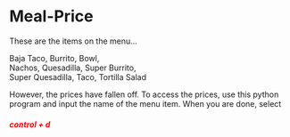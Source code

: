 # Meal-Price


These are the items on the menu...

Baja Taco, 
Burrito, 
Bowl, <br>
Nachos,
Quesadilla,
Super Burrito, <br>
Super Quesadilla,
Taco,
Tortilla Salad

However, the prices have fallen off. To access the prices, use this python program and input the name of the menu item. When you are done, select 
<h5 style="color: red">control + d</h5>
